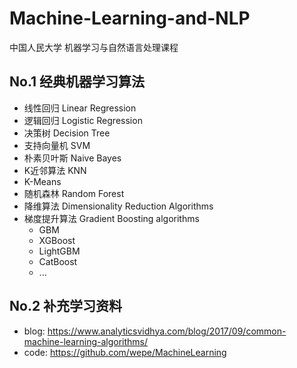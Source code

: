 # Machine-Learning-and-NLP
中国人民大学 机器学习与自然语言处理课程
## No.1 经典机器学习算法

- 线性回归 Linear Regression
- 逻辑回归 Logistic Regression
- 决策树 Decision Tree
- 支持向量机 SVM
- 朴素贝叶斯 Naive Bayes
- K近邻算法 KNN
- K-Means
- 随机森林 Random Forest
- 降维算法 Dimensionality Reduction Algorithms
- 梯度提升算法 Gradient Boosting algorithms
  - GBM
  - XGBoost
  - LightGBM
  - CatBoost
  - ...

## No.2 补充学习资料
- blog: https://www.analyticsvidhya.com/blog/2017/09/common-machine-learning-algorithms/
- code: https://github.com/wepe/MachineLearning
